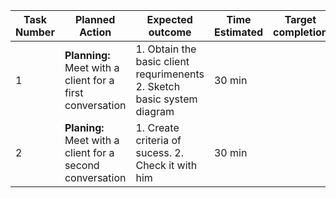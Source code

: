 | Task Number | Planned Action | Expected outcome | Time Estimated | Target completion | Criteria |
|-------------|----------------|------------------|----------------|-------------------|----------|
| 1 | **Planning:** Meet with a client for a first conversation | 1. Obtain the basic client requrimenents 2. Sketch basic system diagram | 30 min | | A|
| 2 | **Planing:** Meet with a client for a second conversation | 1. Create criteria of sucess. 2. Check it with him | 30 min | | A|
